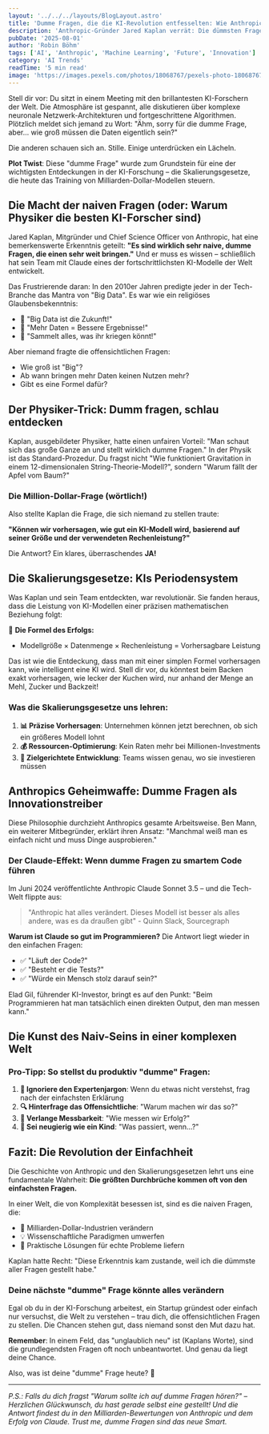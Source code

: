 ```yaml
---
layout: '../../../layouts/BlogLayout.astro'
title: 'Dumme Fragen, die die KI-Revolution entfesselten: Wie Anthropic mit naiven Überlegungen Milliarden-Durchbrüche schafft'
description: 'Anthropic-Gründer Jared Kaplan verrät: Die dümmsten Fragen führen zu den größten KI-Durchbrüchen. Erfahre, wie naive Fragen die Skalierungsgesetze entdeckten.'
pubDate: '2025-08-01'
author: 'Robin Böhm'
tags: ['AI', 'Anthropic', 'Machine Learning', 'Future', 'Innovation']
category: 'AI Trends'
readTime: '5 min read'
image: 'https://images.pexels.com/photos/18068767/pexels-photo-18068767.jpeg?auto=compress&cs=tinysrgb&w=1200&h=600&dpr=2'
---
```


Stell dir vor: Du sitzt in einem Meeting mit den brillantesten KI-Forschern der Welt. Die Atmosphäre ist gespannt, alle diskutieren über komplexe neuronale Netzwerk-Architekturen und fortgeschrittene Algorithmen. Plötzlich meldet sich jemand zu Wort: "Ähm, sorry für die dumme Frage, aber... wie groß müssen die Daten eigentlich sein?" 

Die anderen schauen sich an. Stille. Einige unterdrücken ein Lächeln. 

**Plot Twist**: Diese "dumme Frage" wurde zum Grundstein für eine der wichtigsten Entdeckungen in der KI-Forschung – die Skalierungsgesetze, die heute das Training von Milliarden-Dollar-Modellen steuern.

## Die Macht der naiven Fragen (oder: Warum Physiker die besten KI-Forscher sind)

Jared Kaplan, Mitgründer und Chief Science Officer von Anthropic, hat eine bemerkenswerte Erkenntnis geteilt: **"Es sind wirklich sehr naive, dumme Fragen, die einen sehr weit bringen."** Und er muss es wissen – schließlich hat sein Team mit Claude eines der fortschrittlichsten KI-Modelle der Welt entwickelt.

Das Frustrierende daran: In den 2010er Jahren predigte jeder in der Tech-Branche das Mantra von "Big Data". Es war wie ein religiöses Glaubensbekenntnis:

- 🙏 "Big Data ist die Zukunft!"
- 🙏 "Mehr Daten = Bessere Ergebnisse!"
- 🙏 "Sammelt alles, was ihr kriegen könnt!"

Aber niemand fragte die offensichtlichen Fragen:
- Wie groß ist "Big"?
- Ab wann bringen mehr Daten keinen Nutzen mehr?
- Gibt es eine Formel dafür?

## Der Physiker-Trick: Dumm fragen, schlau entdecken

Kaplan, ausgebildeter Physiker, hatte einen unfairen Vorteil: "Man schaut sich das große Ganze an und stellt wirklich dumme Fragen." In der Physik ist das Standard-Prozedur. Du fragst nicht "Wie funktioniert Gravitation in einem 12-dimensionalen String-Theorie-Modell?", sondern "Warum fällt der Apfel vom Baum?"

### Die Million-Dollar-Frage (wörtlich!)

Also stellte Kaplan die Frage, die sich niemand zu stellen traute:

**"Können wir vorhersagen, wie gut ein KI-Modell wird, basierend auf seiner Größe und der verwendeten Rechenleistung?"**

Die Antwort? Ein klares, überraschendes **JA!** 

## Die Skalierungsgesetze: KIs Periodensystem

Was Kaplan und sein Team entdeckten, war revolutionär. Sie fanden heraus, dass die Leistung von KI-Modellen einer präzisen mathematischen Beziehung folgt:

🧮 **Die Formel des Erfolgs:**
- Modellgröße × Datenmenge × Rechenleistung = Vorhersagbare Leistung

Das ist wie die Entdeckung, dass man mit einer simplen Formel vorhersagen kann, wie intelligent eine KI wird. Stell dir vor, du könntest beim Backen exakt vorhersagen, wie lecker der Kuchen wird, nur anhand der Menge an Mehl, Zucker und Backzeit!

### Was die Skalierungsgesetze uns lehren:

1. **📊 Präzise Vorhersagen**: Unternehmen können jetzt berechnen, ob sich ein größeres Modell lohnt
2. **💰 Ressourcen-Optimierung**: Kein Raten mehr bei Millionen-Investments
3. **🎯 Zielgerichtete Entwicklung**: Teams wissen genau, wo sie investieren müssen

## Anthropics Geheimwaffe: Dumme Fragen als Innovationstreiber

Diese Philosophie durchzieht Anthropics gesamte Arbeitsweise. Ben Mann, ein weiterer Mitbegründer, erklärt ihren Ansatz: "Manchmal weiß man es einfach nicht und muss Dinge ausprobieren."

### Der Claude-Effekt: Wenn dumme Fragen zu smartem Code führen

Im Juni 2024 veröffentlichte Anthropic Claude Sonnet 3.5 – und die Tech-Welt flippte aus:

> "Anthropic hat alles verändert. Dieses Modell ist besser als alles andere, was es da draußen gibt" - Quinn Slack, Sourcegraph

**Warum ist Claude so gut im Programmieren?** Die Antwort liegt wieder in den einfachen Fragen:
- ✅ "Läuft der Code?"
- ✅ "Besteht er die Tests?"
- ✅ "Würde ein Mensch stolz darauf sein?"

Elad Gil, führender KI-Investor, bringt es auf den Punkt: "Beim Programmieren hat man tatsächlich einen direkten Output, den man messen kann."

## Die Kunst des Naiv-Seins in einer komplexen Welt

### Pro-Tipp: So stellst du produktiv "dumme" Fragen:

1. **🎯 Ignoriere den Expertenjargon**: Wenn du etwas nicht verstehst, frag nach der einfachsten Erklärung
2. **🔍 Hinterfrage das Offensichtliche**: "Warum machen wir das so?"
3. **📏 Verlange Messbarkeit**: "Wie messen wir Erfolg?"
4. **🤔 Sei neugierig wie ein Kind**: "Was passiert, wenn...?"

## Fazit: Die Revolution der Einfachheit

Die Geschichte von Anthropic und den Skalierungsgesetzen lehrt uns eine fundamentale Wahrheit: **Die größten Durchbrüche kommen oft von den einfachsten Fragen.**

In einer Welt, die von Komplexität besessen ist, sind es die naiven Fragen, die:
- 🚀 Milliarden-Dollar-Industrien verändern
- 💡 Wissenschaftliche Paradigmen umwerfen
- 🎯 Praktische Lösungen für echte Probleme liefern

Kaplan hatte Recht: "Diese Erkenntnis kam zustande, weil ich die dümmste aller Fragen gestellt habe."

### Deine nächste "dumme" Frage könnte alles verändern

Egal ob du in der KI-Forschung arbeitest, ein Startup gründest oder einfach nur versuchst, die Welt zu verstehen – trau dich, die offensichtlichen Fragen zu stellen. Die Chancen stehen gut, dass niemand sonst den Mut dazu hat.

**Remember**: In einem Feld, das "unglaublich neu" ist (Kaplans Worte), sind die grundlegendsten Fragen oft noch unbeantwortet. Und genau da liegt deine Chance.

Also, was ist deine "dumme" Frage heute? 🤔

---

*P.S.: Falls du dich fragst "Warum sollte ich auf dumme Fragen hören?" – Herzlichen Glückwunsch, du hast gerade selbst eine gestellt! Und die Antwort findest du in den Milliarden-Bewertungen von Anthropic und dem Erfolg von Claude. Trust me, dumme Fragen sind das neue Smart.*